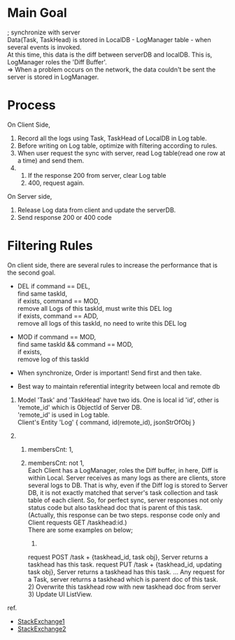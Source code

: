 # Main Goal
; synchronize with server  
Data(Task, TaskHead) is stored in LocalDB - LogManager table - when several events is invoked.  
At this time, this data is the diff between serverDB and localDB. This is, LogManager roles the 'Diff Buffer'.  
=> When a problem occurs on the network, the data couldn't be sent the server is stored in LogManager.  

# Process
On Client Side,  
1) Record all the logs using Task, TaskHead of LocalDB in Log table.
2) Before writing on Log table, optimize with filtering according to rules.
3) When user request the sync with server, read Log table(read one row at a time) and send them.
4)
    1) If the response 200 from server, clear Log table
    2) 400, request again.

On Server side,  
1) Release Log data from client and update the serverDB.
2) Send response 200 or 400 code

# Filtering Rules
On client side, there are several rules to increase the performance that is the second goal.  

- DEL
if command == DEL,  
    find same taskId,  
        if exists, command == MOD,  
            remove all Logs of this taskId, must write this DEL log  
        if exists, command == ADD,  
            remove all logs of this taskId, no need to write this DEL log  

- MOD
if command == MOD,  
    find same taskId && command == MOD,  
        if exists,  
            remove log of this taskId  

* When synchronize, Order is important! Send first and then take.

* Best way to maintain referential integrity between local and remote db  
1) Model 'Task' and 'TaskHead' have two ids. One is local id 'id', other is 'remote_id' which is ObjectId of Server DB.  
'remote_id' is used in Log table.    
Client's Entity 'Log' { command, id(remote_id), jsonStrOfObj }  

2)
    1) membersCnt: 1,  
    2) membersCnt: not 1,  
     Each Client has a LogManager, roles the Diff buffer, in here, Diff is within Local. 
     Server receives as many logs as there are clients, store several logs to DB. 
     That is why, even if the Diff log is stored to Server DB, it is not exactly matched that server's task collection and task table of each client. 
     So, for perfect sync, server responses not only status code but also taskhead doc that is parent of this task.  
     (Actually, this response can be two steps. response code only and Client requests GET /taskhead:id.)  
     There are some examples on below;
     
     
        1) 
        request POST /task + {taskhead_id, task obj}, Server returns a taskhead has this task.
        request PUT /task + {taskhead_id, updating task obj}, Server returns a taskhead has this task.
        ...
        Any request for a Task, server returns a taskhead which is parent doc of this task.      
        2) Overwrite this taskhead row with new taskhead doc from server
        3) Update UI ListView.
    
ref.  
- [StackExchange1](http://softwareengineering.stackexchange.com/questions/132735/maintaining-referential-integrity-between-a-mobile-client-and-a-server/132742#132742)
- [StackExchange2](http://softwareengineering.stackexchange.com/questions/132735/maintaining-referential-integrity-between-a-mobile-client-and-a-server/132742#132742)
